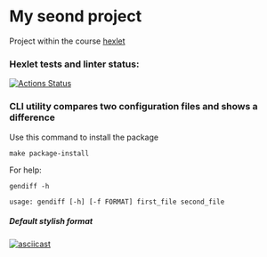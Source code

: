 # My seond project
Project within the course [hexlet](https://ru.hexlet.io/)


### Hexlet tests and linter status:
[![Actions Status](https://github.com/Vasiliii3/python-project-lvl2/workflows/hexlet-check/badge.svg)](https://github.com/Vasiliii3/python-project-lvl2/actions)

### CLI utility compares two configuration files and shows a difference

Use this command to install the package

`make package-install`

For help:

`gendiff -h`

`usage: gendiff [-h] [-f FORMAT] first_file second_file`

##### Default stylish format

[![asciicast](https://asciinema.org/a/DYyVw36GHzH959H9DSQvgmQYD.svg)](https://asciinema.org/a/DYyVw36GHzH959H9DSQvgmQYD)

<script id="asciicast-UjbmIxsNZ9RpniWBD3xvimqcJ" src="https://asciinema.org/a/UjbmIxsNZ9RpniWBD3xvimqcJ.js" async></script>
